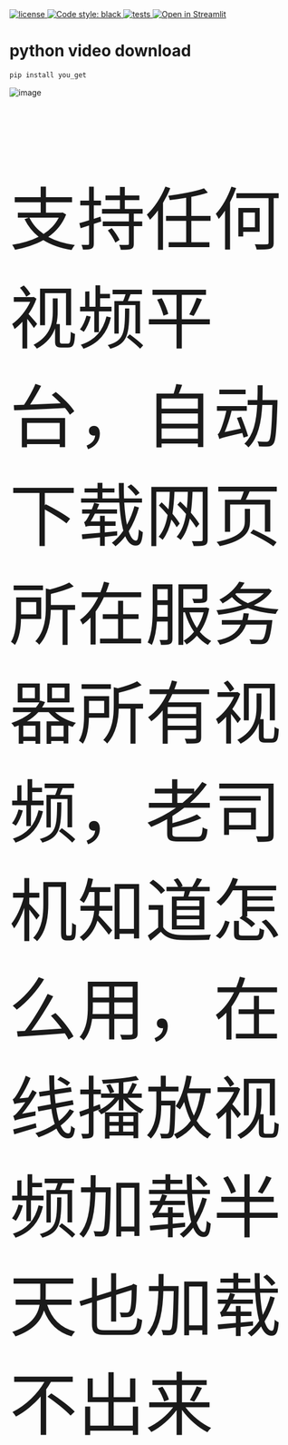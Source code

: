 <a href="https://github.com/158456645113/python-video-download/blob/main/LICENSE">
    <img alt="license" src="https://img.shields.io/github/license/wervlad/customer-churn-prediction.svg?color=blue">
</a>
<a href="https://github.com/158456645113/python-video-download">
    <img alt="Code style: black" src="https://img.shields.io/badge/code%20style-black-000000.svg">
</a>
<a href="https://github.com/wervlad/customer-churn-prediction/actions/workflows/tests.yml">
    <img alt="tests" src="https://github.com/wervlad/customer-churn-prediction/actions/workflows/tests.yml/badge.svg">
</a>
<a href="https://www.bilibili.com/video/BV1uh411c7R7/?vd_source=3a5cb8161a57c40c1d42a15007eef998">
    <img alt="Open in Streamlit" src="https://static.streamlit.io/badges/streamlit_badge_black_white.svg">
</a>

#  python video download

```sh
pip install you_get
```

![image](https://github.com/158456645113/github.io/assets/85952769/f26d3491-fc2c-434a-a017-b00a575a8e58)

<p style="font-size: 120px;">支持任何视频平台，自动下载网页所在服务器所有视频，老司机知道怎么用，在线播放视频加载半天也加载不出来</p>
